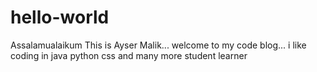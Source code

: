 # hello-world
Assalamualaikum This  is  Ayser Malik...
welcome to my code blog...
i like coding in java python css and many more student learner
